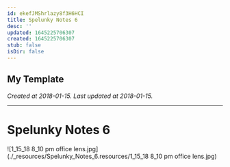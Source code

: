 ```yaml
---
id: ekefJMShrlazy8f3H6HCI
title: Spelunky Notes 6
desc: ''
updated: 1645225706307
created: 1645225706307
stub: false
isDir: false
---
```

My Template
---

_Created at 2018-01-15._
_Last updated at 2018-01-15._




---

# Spelunky Notes 6


![1_15_18 8_10 pm office lens.jpg](./_resources/Spelunky_Notes_6.resources/1_15_18 8_10 pm office lens.jpg)

